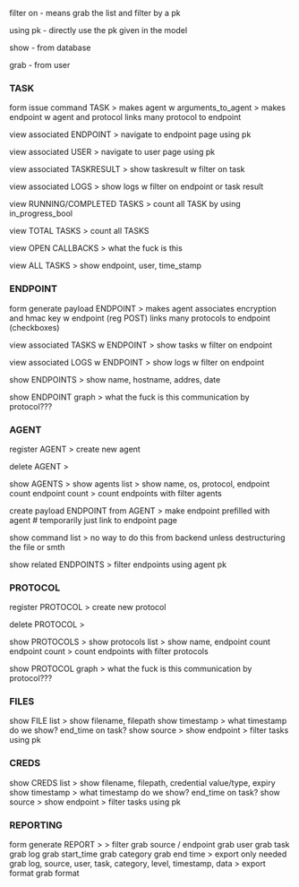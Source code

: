 filter on - means grab the list and filter by a pk

using pk - directly use the pk given in the model

show - from database

grab - from user


### TASK

form
issue command TASK >
    makes agent w arguments_to_agent
    > makes endpoint w agent and protocol
        links many protocol to endpoint

view associated ENDPOINT >
    navigate to endpoint page using pk
    
view associated USER >
    navigate to user page using pk
    
view associated TASKRESULT >
    show taskresult w filter on task
    
view associated LOGS >
    show logs w filter on endpoint or task result
    

view RUNNING/COMPLETED TASKS >
    count all TASK by using in_progress_bool

view TOTAL TASKS >
    count all TASKS

view OPEN CALLBACKS >
    what the fuck is this

view ALL TASKS >
    show endpoint, user, time_stamp



### ENDPOINT
form
generate payload ENDPOINT > 
    makes agent
    associates encryption and hmac key w endpoint (reg POST)
    links many protocols to endpoint (checkboxes)

view associated TASKS w ENDPOINT >
    show tasks w filter on endpoint

view associated LOGS w ENDPOINT >
    show logs w filter on endpoint

show ENDPOINTS > 
    show name, hostname, addres, date

show ENDPOINT graph >
    what the fuck is this
    communication by protocol??? 


### AGENT

register AGENT >
    create new agent

delete AGENT > 

show AGENTS >
    show agents list
        > show name, os, protocol, endpoint count
            endpoint count > count endpoints with filter agents 

create payload ENDPOINT from AGENT >
    make endpoint prefilled with agent
    # temporarily just link to endpoint page

show command list >
    no way to do this from backend unless destructuring the file or smth

show related ENDPOINTS >
    filter endpoints using agent pk


### PROTOCOL

register PROTOCOL >
    create new protocol

delete PROTOCOL > 

show PROTOCOLS >
    show protocols list
        > show name, endpoint count
            endpoint count > count endpoints with filter protocols 

show PROTOCOL graph >
    what the fuck is this
    communication by protocol??? 



### FILES

show FILE list >
    show filename, filepath
    show timestamp >
        what timestamp do we show? end_time on task?
    show source >
        show endpoint >
            filter tasks using pk
        



### CREDS

show CREDS list >
    show filename, filepath, credential value/type, expiry
    show timestamp >
        what timestamp do we show? end_time on task?
    show source >
        show endpoint >
            filter tasks using pk
    
    



### REPORTING
form
generate REPORT >
    > filter
        grab source / endpoint
        grab user 
        grab task
        grab log
        grab start_time 
        grab category 
        grab end time
    > export only needed
        grab log, source, user, task, category, level, timestamp, data
    > export format
        grab format
